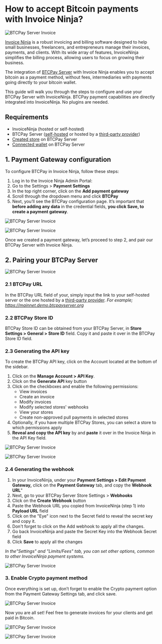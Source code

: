 # How to accept Bitcoin payments with Invoice Ninja?

![BTCPay Server Invoice](./img/InvoiceNinja/BTCPayInvoiceNinja.png)

[Invoice Ninja](http://invoiceninja.com) is a robust invoicing and billing software designed to help small businesses, freelancers, and entrepreneurs manage their invoices, payments, and clients. With its wide array of features, InvoiceNinja simplifies the billing process, allowing users to focus on growing their business. 

The integration of [BTCPay Server](https://btcpayserver.org) with Invoice Ninja enables you to accept bitcoin as a payment method, without fees, intermediaries with payments going directly to your bitcoin wallet. 

This guide will walk you through the steps to configure and use your BTCPay Server with InvoiceNinja. BTCPay payment capabilities are directly integrated into InvoiceNinja. No plugins are needed.

## Requirements

- InvoiceNinja (hosted or self-hosted)
- BTCPay Server ([self-hosted](https://docs.btcpayserver.org/Deployment/) or hosted by a [third-party provider](https://docs.btcpayserver.org/Deployment/ThirdPartyHosting/))
- [Created store](https://docs.btcpayserver.org/CreateStore/) on BTCPay Server
- [Connected wallet](https://docs.btcpayserver.org/WalletSetup/) on BTCPay Server

## 1. Payment Gateway configuration

To configure BTCPay in Invoice Ninja, follow these steps:

1. Log in to the Invoice Ninja Admin Portal:
2. Go to the Settings > **Payment Settings**
3. In the top right corner, click on the **Add payment gateway**
4. Scroll through the dropdown menu and click **BTCPay**
5. Next, you’ll see the BTCPay configuration page. It’s important that **before adding any data** in the credential fields, **you click Save, to create a payment gateway**. 

![BTCPay Server Invoice](./img/InvoiceNinja/InvoiceNinja1.png)

![BTCPay Server Invoice](./img/InvoiceNinja/InvoiceNinja2.png)

Once we created a payment gateway, let’s proceed to step 2, and pair our BTCPay Server with Invoice Ninja.

## 2. Pairing your BTCPay Server

![BTCPay Server Invoice](./img/InvoiceNinja/InvoiceNinja3.png)

### 2.1 BTCPay URL

In the BTCPay URL field of your, simply input the link to your self-hosted server or the one hosted by a [third-party provider](https://directory.btcpayserver.org/filter/hosts). 
*For example; https://mainnet.demo.btcpayserver.org*

### 2.2 BTCPay Store ID

BTCPay Store ID can be obtained from your BTCPay Server, in **Store Settings > General > Store ID** field. Copy it and paste it over in the BTCPay Store ID field.

### 2.3 Generating the API key

To create the BTCPay API key, click on the Account located at the bottom of the sidebar.
1. Click on the **Manage Account > API Key**.
2. Click on the **Generate API** key button
3. Click on the checkboxes and enable the following permissions:
    - View invoices
    - Create an invoice
    - Modify invoices
    - Modify selected stores' webhooks
    - View your stores
    - Create non-approved pull payments in selected stores
4. Optionally, if you have multiple BTCPay Stores, you can select a store to which permissions apply 
5. **Reveal and copy the API key** by and **paste** it over in the Invoice Ninja in the API Key field.

![BTCPay Server Invoice](./img/InvoiceNinja/InvoiceNinja4.png)

![BTCPay Server Invoice](./img/InvoiceNinja/InvoiceNinja5.png)

### 2.4 Generating the webhook

1. In your InvoiceNinja, under your **Payment Settings > Edit Payment Gateway,** click on the **Payment Gateway** tab, and copy the **Webhook URL**" 
2. Next, go to your BTCPay Server Store Settings > **Webhooks**
3. Click on the **Create Webhook** button
4. Paste the Webhook URL you copied from InvoiceNinja (step 1) into **Payload URL** field
4. Click on the "Eye" icon next to the Secret field to reveal the secret key and copy it.
5. Don't forget to click on the Add webhook to apply all the changes.
6. Go back InvoiceNinja and paste the Secret Key into the Webhook Secret field
7. Click **Save** to apply all the changes

*In the"Settings" and "Limits/Fees" tab, you can set other options, common to other InvoiceNinja payment systems.*

![BTCPay Server Invoice](./img/InvoiceNinja/InvoiceNinja6.png)


### 3. Enable Crypto payment method

Once everything is set up, don’t forget to enable the Crypto payment option from the Payment Gateway Settings tab, and click save.

![BTCPay Server Invoice](./img/InvoiceNinja/InvoiceNinja7.png)

Now you are all set! Feel free to generate invoices for your clients and get paid in Bitcoin.

![BTCPay Server Invoice](./img/InvoiceNinja/InvoiceNinja8.png)

![BTCPay Server Invoice](./img/InvoiceNinja/InvoiceNinja9.png)
